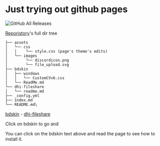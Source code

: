 # Just trying out github pages
![GitHub All Releases](https://img.shields.io/github/downloads/feedmes1eep/feedmes1eep.github.io/total?color=blueviolet&style=for-the-badge)

[Reporistory](https://github.com/feedmes1eep/feedmes1eep.github.io/)'s full dir tree

```
├── assets
│   └── css
│   │    └── style.css (page's theme's edits) 
│   └── images
│        └── discordicon.png
│        └── file_upload.svg
├── bdskin
│   ├── windows
│   │   └── CustomCVv6.css
│   └── ReadMe.md
└── dhi-fileshare
│   └── readme.md
├── _config.yml
├── index.md
└── README.md\
```
[bdskin](https://feedmes1eep.github.io/bdskin) - [dhi-fileshare](https://nexuchan.github.io/dhi-fileshare/)

Click on bdskin to go and 

You can click on the bdskin text above and read the page to see how to install it.
